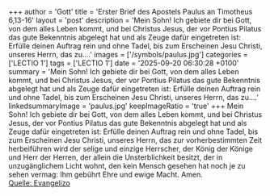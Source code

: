 +++
author = 'Gott'
title = 'Erster Brief des Apostels Paulus an Timotheus 6,13-16'
layout = 'post'
description = 'Mein Sohn! Ich gebiete dir bei Gott, von dem alles Leben kommt, und bei Christus Jesus, der vor Pontius Pilatus das gute Bekenntnis abgelegt hat und als Zeuge dafür eingetreten ist: Erfülle deinen Auftrag rein und ohne Tadel, bis zum Erscheinen Jesu Christi, unseres Herrn, das zu....'
images = ['/symbols/paulus.jpg']
categories = ['LECTIO 1']
tags = ['LECTIO 1']
date = '2025-09-20 06:30:28 +0100'
summary = 'Mein Sohn! Ich gebiete dir bei Gott, von dem alles Leben kommt, und bei Christus Jesus, der vor Pontius Pilatus das gute Bekenntnis abgelegt hat und als Zeuge dafür eingetreten ist: Erfülle deinen Auftrag rein und ohne Tadel, bis zum Erscheinen Jesu Christi, unseres Herrn, das zu....'
linkedsummaryImage = 'paulus.jpg'
keepImageRatio = 'true'
+++
Mein Sohn! Ich gebiete dir bei Gott, von dem alles Leben kommt, und bei Christus Jesus, der vor Pontius Pilatus das gute Bekenntnis abgelegt hat und als Zeuge dafür eingetreten ist:
Erfülle deinen Auftrag rein und ohne Tadel, bis zum Erscheinen Jesu Christi, unseres Herrn,
das zur vorherbestimmten Zeit herbeiführen wird der selige und einzige Herrscher, der König der Könige und Herr der Herren,
der allein die Unsterblichkeit besitzt, der in unzugänglichem Licht wohnt, den kein Mensch gesehen hat noch je zu sehen vermag: Ihm gebührt Ehre und ewige Macht.<!--more--> Amen.<br> [Quelle: Evangelizo](https://evangeliumtagfuertag.org/DE/gospel)